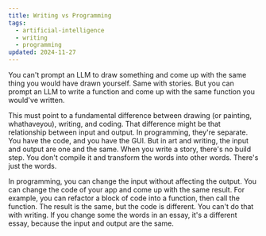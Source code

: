```yaml
---
title: Writing vs Programming
tags:
  - artificial-intelligence
  - writing
  - programming
updated: 2024-11-27
---
```

You can't prompt an LLM to draw something and come up with the same thing you would have drawn yourself. Same with stories. But you can prompt an LLM to write a function and come up with the same function you would've written.

This must point to a fundamental difference between drawing (or painting, whathaveyou), writing, and coding. That difference might be that relationship between input and output. In programming, they're separate. You have the code, and you have the GUI. But in art and writing, the input and output are one and the same. When you write a story, there's no build step. You don't compile it and transform the words into other words. There's just the words.

In programming, you can change the input without affecting the output. You can change the code of your app and come up with the same result. For example, you can refactor a block of code into a function, then call the function. The result is the same, but the code is different. You can't do that with writing. If you change some the words in an essay, it's a different essay, because the input and output are the same.
